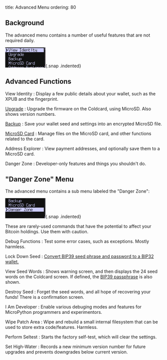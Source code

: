 title: Advanced Menu
ordering: 80

## Background

The advanced menu contains a number of useful features that are not required daily.

![advanced menu](img/snap-adv-menu.gif){.snap .indented}


## Advanced Functions

View Identity
: Display a few public details about your wallet, such as the XPUB and the fingerprint.

[Upgrade](upgrade)
: Upgrade the firmware on the Coldcard, using MicroSD. Also shows version numbers.

[Backup](backups)
: Save your wallet seed and settings into an encrypted MicroSD file.

[MicroSD Card](microsd)
: Manage files on the MicroSD card, and other functions related to the card.

Address Explorer
: View payment addresses, and optionally save them to a MicroSD card.

Danger Zone
: Developer-only features and things you shouldn't do.


## "Danger Zone" Menu

The advanced menu contains a sub menu labeled the "Danger Zone":

![advanced menu](img/dangerzone.png){.snap .indented}

These are rarely-used commands that have the potential to affect your Bitcoin holdings.
Use them with caution.

Debug Functions
: Test some error cases, such as exceptions. Mostly harmless.

Lock Down Seed
: [Convert BIP39 seed phrase and password to a BIP32 wallet.](passphrase#related-feature-lock-down-seed)

View Seed Words
: Shows warning screen, and then displays the 24 seed words on the
  Coldcard screen. If defined, the [BIP39 passphrase](passphrase) is also shown.

Destroy Seed
: Forget the seed words, and all hope of recovering your funds! There is a confirmation screen.

I Am Developer
: Enable various debuging modes and features for MicroPython programmers and experimentors.

Wipe Patch Area
: Wipe and rebuild a small internal filesystem that can be used to store extra code/features. Harmless.

Perform Seltest
: Starts the factory self-test, which will clear the settings.

Set High-Water
: Records a new minimum version number for future upgrades and prevents downgrades below current version.

